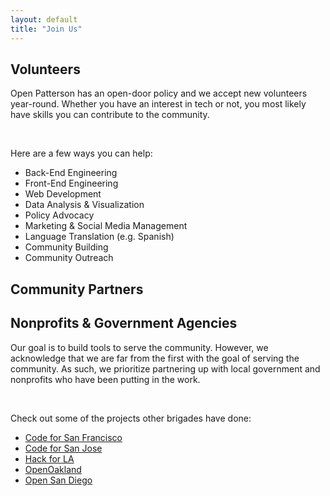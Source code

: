 ```yaml
---
layout: default
title: "Join Us"
---
```


<div>
    <!-- Join Us Section -->
    <section id="join_us">
        <div class="container flex flex-col px-6 mx-auto mt-10 space-y-0 md:space-y-0 md:flex-row">
            <!-- For Volunteers-->
            <div class="flex flex-col mb-32 md:w-1/2">
                <h1 class="max-w-md text-4xl font-bold text-center md:text-5xl md:text-center">
                    Volunteers
                </h1>
                <p class="px-2 py-2">Open Patterson has an open-door policy and we accept new volunteers year-round.
                    Whether you have an interest in tech or not, you most likely have skills you can contribute to the
                    community.</p><br>
                <p class="px-2 py-2">Here are a few ways you can help:
                <ul class="list-disc px-2">
                    <li>Back-End Engineering</li>
                    <li>Front-End Engineering</li>
                    <li>Web Development</li>
                    <li>Data Analysis & Visualization</li>
                    <li>Policy Advocacy</li>
                    <li>Marketing & Social Media Management</li>
                    <li>Language Translation (e.g. Spanish)</li>
                    <li>Community Building</li>
                    <li>Community Outreach</li>
                </ul>
                </p>
            </div>
            <!-- For Community Partners -->
            <div class="flex flex-col mb-32 md:w-1/2">
                <h1 class="max-w-md text-4xl font-bold text-center md:text-5xl md:text-center">
                    Community Partners
                </h1>
                <h2 class="max-w-md text-1xl font-bold text-center md:text-2xl md:text-center">
                    Nonprofits & Government Agencies
                </h2>
                <p class="px-2 py-2">Our goal is to build tools to serve the community. However, we acknowledge that we are far from the first with the goal of serving the community. As such, we prioritize partnering up with local government and nonprofits who have been putting in the work.</p><br>
                <p class="px-2 py-2">Check out some of the projects other brigades have done:
                <ul class="list-disc px-2">
                    <li><a href="https://sfbrigade.notion.site/Current-Projects-4fefa377e1424ff0b59230b9c160e6a4" target="_blank" class="underline">Code for San Francisco</a></li>
                    <li><a href="https://www.codeforsanjose.org/projects" target="_blank" class="underline">Code for San Jose</a></li>
                    <li><a href="https://www.hackforla.org/projects/" target="_blank" class="underline">Hack for LA</a></li>
                    <li><a href="https://openoakland.org/projects/" target="_blank" class="underline">OpenOakland</a></li>
                    <li><a href="https://opensandiego.org/projects" target="_blank" class="underline">Open San Diego</a></li>
                </ul>
                </p>
            </div>
        </div>
    </section>
</div>
